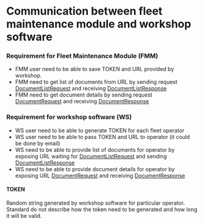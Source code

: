 # Communication between fleet maintenance module and workshop software 
### Requirement for Fleet Maintenance Module (FMM)
 - FMM user need to be able to save TOKEN and URL provided by workshop.
 - FMM need to get list of documents from URL by sending request [DocumentListRequest](implementation/vix.1.0.0.xsd) and receiving [DocumentListResponse](implementation/vix.1.0.0.xsd)
 - FMM need to get document details by sending request [DocumentRequest](implementation/vix.1.0.0.xsd) and receiving [DocumentResponse](implementation/vix.1.0.0.xsd)

### Requirement for workshop software (WS)
- WS user need to be able to generate TOKEN for each fleet operator
- WS user need to be able to pass TOKEN and URL to operator (it could be done by email)
- WS need to be able to provide list of documents for operator by exposing URL waiting for [DocumentListRequest](implementation/vix.1.0.0.xsd) and sending 
  [DocumentListResponse](implementation/vix.1.0.0.xsd)   
- WS need to be able to provide document details for operator by exposing URL [DocumentRequest](implementation/vix.1.0.0.xsd) and receiving [DocumentResponse](implementation/vix.1.0.0.xsd)
  
#### TOKEN
Random string generated by workshop software for particular operator. Standard do not describe how the token need to be generated and how long it will be valid.
